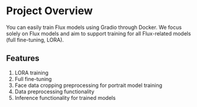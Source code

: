 # Project Overview
You can easily train Flux models using Gradio through Docker. We focus solely on Flux models and aim to support training for all Flux-related models (full fine-tuning, LORA).

## Features
1. LORA training
2. Full fine-tuning
3. Face data cropping preprocessing for portrait model training
4. Data preprocessing functionality
5. Inference functionality for trained models
